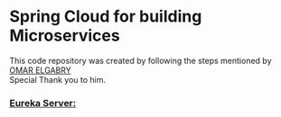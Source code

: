# Spring Cloud for building Microservices
This code repository was created by following the steps mentioned by [OMAR ELGABRY](https://medium.com/omarelgabrys-blog/microservices-with-spring-boot-creating-our-microserivces-gateway-part-2-31f8aa6b215b) <br>
Special Thank you to him.

### [Eureka Server:](ms-eureka-server/README.md)

